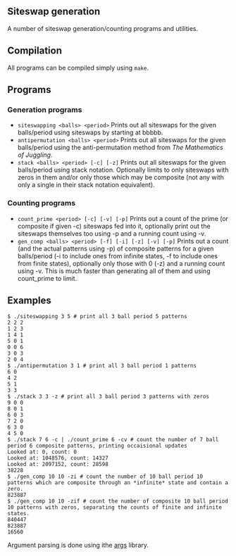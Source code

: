 Siteswap generation
---

A number of siteswap generation/counting programs and utilities.


## Compilation
All programs can be compiled simply using `make`.

## Programs

### Generation programs
* `siteswapping <balls> <period>` Prints out all siteswaps for the given balls/period using siteswaps by starting at bbbbb.
* `antipermutation <balls> <period>` Prints out all siteswaps for the given balls/period using the anti-permutation method from *The Mathematics of Juggling*.
* `stack <balls> <period> [-c] [-z]` Prints out all siteswaps for the given balls/period using stack notation. Optionally limits to only siteswaps with zeros in them and/or only those which may be composite (not any with only a single <balls> in their stack notation equivalent).

### Counting programs
* `count_prime <period> [-c] [-v] [-p]` Prints out a count of the prime (or composite if given -c) siteswaps fed into it, optionally print out the siteswaps themselves too using -p and a running count using -v.
* `gen_comp <balls> <period> [-f] [-i] [-z] [-v] [-p]` Prints out a count (and the actual patterns using -p) of composite patterns for a given balls/period (-i to include ones from infinite states, -f to include ones from finite states), optionally only those with 0 (-z) and a running count using -v. This is much faster than generating all of them and using count_prime to limit.

## Examples

```
$ ./siteswapping 3 5 # print all 3 ball period 5 patterns
2 2 2 
1 2 3 
1 4 1 
5 0 1 
0 0 6 
3 0 3 
2 0 4 
$ ./antipermutation 3 1 # print all 3 ball period 1 patterns
6 0 
4 2 
5 1 
3 3 
$ ./stack 3 3 -z # print all 3 ball period 3 patterns with zeros
9 0 0 
8 0 1 
6 0 3 
7 2 0 
6 3 0 
4 5 0 
$ ./stack 7 6 -c | ./count_prime 6 -cv # count the number of 7 ball period 6 composite patterns, printing occaisional updates
Looked at: 0, count: 0
Looked at: 1048576, count: 14327
Looked at: 2097152, count: 28598
38228
$ ./gen_comp 10 10 -zi # count the number of 10 ball period 10 patterns which are composite through an *infinite* state and contain a zero.
823887
$ ./gen_comp 10 10 -zif # count the number of composite 10 ball period 10 patterns with zeros, separating the counts of finite and infinite states.
840447
823887
16560
```

Argument parsing is done using ithe [args](https://github.com/Taywee/args) library.
